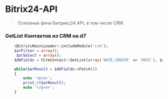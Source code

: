 # Bitrix24-API
> Основные фичи Битрикс24 API, в том числе CRM

### GetList Контактов из CRM на d7

```php
	\Bitrix\Main\Loader::includeModule('crm');
	$arFilter = array();
	 $arSelect = array();
	$dbFields = CCrmContact::GetList(array('DATE_CREATE' => 'DESC'), $arFilter, $arSelect, false);

	while($arResult = $dbFields->Fetch()) 
	{ 
		echo '<pre>';
		print_r($arResult); 
		echo '</pre>';
	}
```
